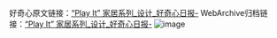 好奇心原文链接：[“Play It” 家居系列_设计_好奇心日报-](https://www.qdaily.com/articles/7784.html)
WebArchive归档链接：[“Play It” 家居系列_设计_好奇心日报-](http://web.archive.org/web/20190623172930/https://www.qdaily.com/articles/7784.html)
![image](http://ww3.sinaimg.cn/large/007d5XDply1g3wjycbdrzj30u0428n8d)
